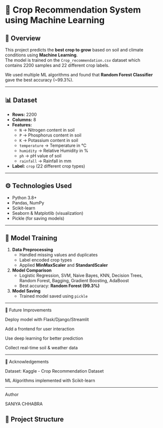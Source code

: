# 🌱 Crop Recommendation System using Machine Learning

## 📌 Overview  
This project predicts the **best crop to grow** based on soil and climate conditions using **Machine Learning**.  
The model is trained on the `Crop_recommendation.csv` dataset which contains 2200 samples and 22 different crop labels.  

We used multiple ML algorithms and found that **Random Forest Classifier** gave the best accuracy (~99.3%).  

---

## 📊 Dataset  
- **Rows:** 2200  
- **Columns:** 8  
- **Features:**  
  - `N` → Nitrogen content in soil  
  - `P` → Phosphorus content in soil  
  - `K` → Potassium content in soil  
  - `temperature` → Temperature in °C  
  - `humidity` → Relative Humidity in %  
  - `ph` → pH value of soil  
  - `rainfall` → Rainfall in mm  
- **Label:** `crop` (22 different crop types)  

---

## ⚙️ Technologies Used  
- Python 3.8+  
- Pandas, NumPy  
- Scikit-learn  
- Seaborn & Matplotlib (visualization)  
- Pickle (for saving models)  

---

## 🚀 Model Training  
1. **Data Preprocessing**  
   - Handled missing values and duplicates  
   - Label encoded crop types  
   - Applied **MinMaxScaler** and **StandardScaler**  
2. **Model Comparison**  
   - Logistic Regression, SVM, Naive Bayes, KNN, Decision Trees, Random Forest, Bagging, Gradient Boosting, AdaBoost  
   - Best accuracy: **Random Forest (99.3%)**  
3. **Model Saving**  
   - Trained model saved using `pickle`  

---

📌 Future Improvements

Deploy model with Flask/Django/Streamlit

Add a frontend for user interaction

Use deep learning for better prediction

Collect real-time soil & weather data

----

🙌 Acknowledgements

Dataset: Kaggle - Crop Recommendation Dataset

ML Algorithms implemented with Scikit-learn

---
Author

SANIYA CHHABRA

## 📂 Project Structure  


